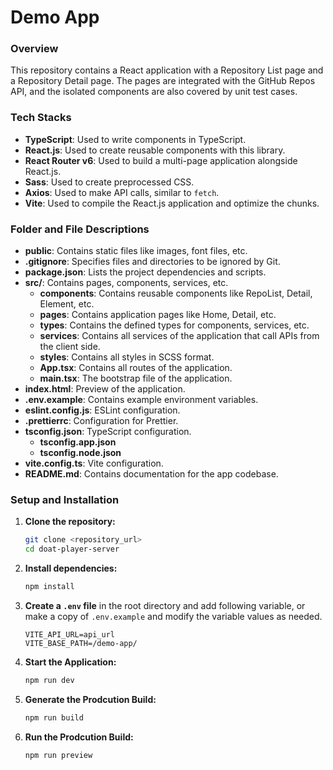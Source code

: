 # Demo App

### Overview

This repository contains a React application with a Repository List page and a Repository Detail page. The pages are integrated with the GitHub Repos API, and the isolated components are also covered by unit test cases.

### Tech Stacks

-   **TypeScript**: Used to write components in TypeScript.
-   **React.js**: Used to create reusable components with this library.
-   **React Router v6**: Used to build a multi-page application alongside React.js.
-   **Sass**: Used to create preprocessed CSS.
-   **Axios**: Used to make API calls, similar to `fetch`.
-   **Vite**: Used to compile the React.js application and optimize the chunks.

### Folder and File Descriptions

-   **public**: Contains static files like images, font files, etc.
-   **.gitignore**: Specifies files and directories to be ignored by Git.
-   **package.json**: Lists the project dependencies and scripts.
-   **src/**: Contains pages, components, services, etc.
    -   **components**: Contains reusable components like RepoList, Detail, Element, etc.
    -   **pages**: Contains application pages like Home, Detail, etc.
    -   **types**: Contains the defined types for components, services, etc.
    -   **services**: Contains all services of the application that call APIs from the client side.
    -   **styles**: Contains all styles in SCSS format.
    -   **App.tsx**: Contains all routes of the application.
    -   **main.tsx**: The bootstrap file of the application.
-   **index.html**: Preview of the application.
-   **.env.example**: Contains example environment variables.
-   **eslint.config.js**: ESLint configuration.
-   **.prettierrc**: Configuration for Prettier.
-   **tsconfig.json**: TypeScript configuration.
    -   **tsconfig.app.json**
    -   **tsconfig.node.json**
-   **vite.config.ts**: Vite configuration.
-   **README.md**: Contains documentation for the app codebase.

### Setup and Installation

1. **Clone the repository:**

    ```bash
    git clone <repository_url>
    cd doat-player-server
    ```

2. **Install dependencies:**

    ```bash
    npm install
    ```

3. **Create a `.env` file** in the root directory and add following variable, or make a copy of `.env.example` and modify the variable values as needed.

    ```
    VITE_API_URL=api_url
    VITE_BASE_PATH=/demo-app/
    ```

4. **Start the Application:**

    ```bash
    npm run dev
    ```

5. **Generate the Prodcution Build:**
    ```bash
    npm run build
    ```
6. **Run the Prodcution Build:**
    ```bash
    npm run preview
    ```
